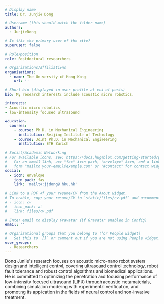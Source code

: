 ```yaml
---
# Display name
title: Dr. Junjie Dong

# Username (this should match the folder name)
authors:
  - JunjieDong

# Is this the primary user of the site?
superuser: false

# Role/position
role: Postdoctoral researchers

# Organizations/Affiliations
organizations:
  - name: The University of Hong Kong
    url: ''

# Short bio (displayed in user profile at end of posts)
bio: My research interests include acoustic micro robotics.

interests:
- Acoustic micro robotics
- low-intensity focused ultrasound

education:
  courses:
    - course: Ph.D. in Mechanical Engineering
      institution: Beijing Institute of Technology
    - course: Joint Ph.D. in Mechanical Engineering
      institution: ETH Zurich

# Social/Academic Networking
# For available icons, see: https://docs.hugoblox.com/getting-started/page-builder/#icons
#   For an email link, use "fas" icon pack, "envelope" icon, and a link in the
#   form "mailto:your-email@example.com" or "#contact" for contact widget.
social:
  - icon: envelope
    icon_pack: fas
    link: 'mailto:jjdong@.hku.hk'

# Link to a PDF of your resume/CV from the About widget.
# To enable, copy your resume/CV to `static/files/cv.pdf` and uncomment the lines below.
# - icon: cv
#   icon_pack: ai
#   link: files/cv.pdf

# Enter email to display Gravatar (if Gravatar enabled in Config)
email: ''

# Organizational groups that you belong to (for People widget)
#   Set this to `[]` or comment out if you are not using People widget.
user_groups:
  - Researchers
---
```


Dong Junjie's research focuses on acoustic micro-nano robot system design and intelligent control, covering ultrasound control technology, robot fault tolerance and robust control algorithms and biomedical applications. He is committed to optimizing the penetration and focusing performance of low-intensity focused ultrasound (LIFU) through acoustic metamaterials, combining simulation modeling with experimental verification, and promoting its application in the fields of neural control and non-invasive treatment.
